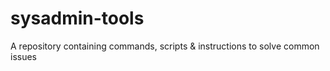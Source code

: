 # sysadmin-tools
A repository containing commands, scripts &amp; instructions to solve common issues

